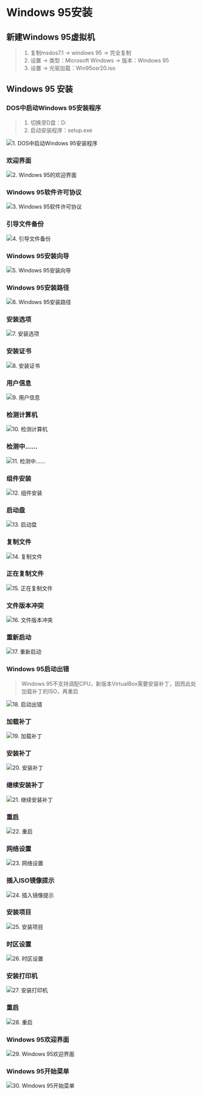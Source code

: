 # Windows 95安装

## 新建Windows 95虚拟机
> 1. 复制msdos7.1 -> windows 95 -> 完全复制
> 2. 设置 -> 类型：Microsoft Windows -> 版本：Windows 95
> 3. 设置 -> 光驱加载：Win95osr20.iso

## Windows 95 安装

### DOS中启动Windows 95安装程序
> 1. 切换至D盘：D:
> 2. 启动安装程序：setup.exe

![1. DOS中启动Windows 95安装程序](http://wintutorial-1254400168.cossh.myqcloud.com/install/windows95/1.win95setup.png)

### 欢迎界面

![2. Windows 95的欢迎界面](http://wintutorial-1254400168.cossh.myqcloud.com/install/windows95/2.win95welcome.png)

### Windows 95软件许可协议

![3. Windows 95软件许可协议](http://wintutorial-1254400168.cossh.myqcloud.com/install/windows95/3.win95lience.png)

### 引导文件备份

![4. 引导文件备份](http://wintutorial-1254400168.cossh.myqcloud.com/install/windows95/4.win93config.png)

### Windows 95安装向导

![5. Windows 95安装向导](http://wintutorial-1254400168.cossh.myqcloud.com/install/windows95/5.win95info.png)

### Windows 95安装路径

![6. Windows 95安装路径](http://wintutorial-1254400168.cossh.myqcloud.com/install/windows95/6.win95path.png)

### 安装选项

![7. 安装选项](http://wintutorial-1254400168.cossh.myqcloud.com/install/windows95/7.win95setupoption.png)

### 安装证书

![8. 安装证书](http://wintutorial-1254400168.cossh.myqcloud.com/install/windows95/8.win95cdoem.png)

### 用户信息

![9. 用户信息](http://wintutorial-1254400168.cossh.myqcloud.com/install/windows95/9.win95name.png)

### 检测计算机

![10. 检测计算机](http://wintutorial-1254400168.cossh.myqcloud.com/install/windows95/10.win95check.png)

### 检测中……

![11. 检测中……](http://wintutorial-1254400168.cossh.myqcloud.com/install/windows95/11.win95checking.png)

### 组件安装

![12. 组件安装](http://wintutorial-1254400168.cossh.myqcloud.com/install/windows95/12.win95component.png)

### 启动盘

![13. 启动盘](http://wintutorial-1254400168.cossh.myqcloud.com/install/windows95/13.win95bootdisk.png)

### 复制文件

![14. 复制文件](http://wintutorial-1254400168.cossh.myqcloud.com/install/windows95/14.win95copyfiles.png)

### 正在复制文件

![15. 正在复制文件](http://wintutorial-1254400168.cossh.myqcloud.com/install/windows95/15.win95copying.png)

### 文件版本冲突

![16. 文件版本冲突](http://wintutorial-1254400168.cossh.myqcloud.com/install/windows95/16.win95oldfiles.png)

### 重新启动

![17. 重新启动](http://wintutorial-1254400168.cossh.myqcloud.com/install/windows95/17.win95reboot.png)

### Windows 95启动出错
> Windows 95不支持调配CPU，新版本VirtualBox需要安装补丁，因而此处加载补丁的ISO，再重启

![18. 启动出错](http://wintutorial-1254400168.cossh.myqcloud.com/install/windows95/18.win95error.png)

### 加载补丁

![19. 加载补丁](http://wintutorial-1254400168.cossh.myqcloud.com/install/windows95/19.win95fixcpu.png)

### 安装补丁

![20. 安装补丁](http://wintutorial-1254400168.cossh.myqcloud.com/install/windows95/20.win95fixcpusetup.png)

### 继续安装补丁

![21. 继续安装补丁](http://wintutorial-1254400168.cossh.myqcloud.com/install/windows95/21.win95key.png)

### 重启

![22. 重启](http://wintutorial-1254400168.cossh.myqcloud.com/install/windows95/22.win95restart.png)

### 网络设置

![23. 网络设置](http://wintutorial-1254400168.cossh.myqcloud.com/install/windows95/23.win95group.png)

### 插入ISO镜像提示

![24. 插入镜像提示](http://wintutorial-1254400168.cossh.myqcloud.com/install/windows95/24.win95iso.png)

### 安装项目

![25. 安装项目](http://wintutorial-1254400168.cossh.myqcloud.com/install/windows95/25.win95set.png)

### 时区设置

![26. 时区设置](http://wintutorial-1254400168.cossh.myqcloud.com/install/windows95/26.win95localset.png)

### 安装打印机

![27. 安装打印机](http://wintutorial-1254400168.cossh.myqcloud.com/install/windows95/27.win95printer.png)

### 重启

![28. 重启](http://wintutorial-1254400168.cossh.myqcloud.com/install/windows95/28.win95reboot.png)

### Windows 95欢迎界面

![29. Windows 95欢迎界面](http://wintutorial-1254400168.cossh.myqcloud.com/install/windows95/30.win95welcome.png)

### Windows 95开始菜单

![30. Windows 95开始菜单](http://wintutorial-1254400168.cossh.myqcloud.com/install/windows95/31.win95startmenu.png)
